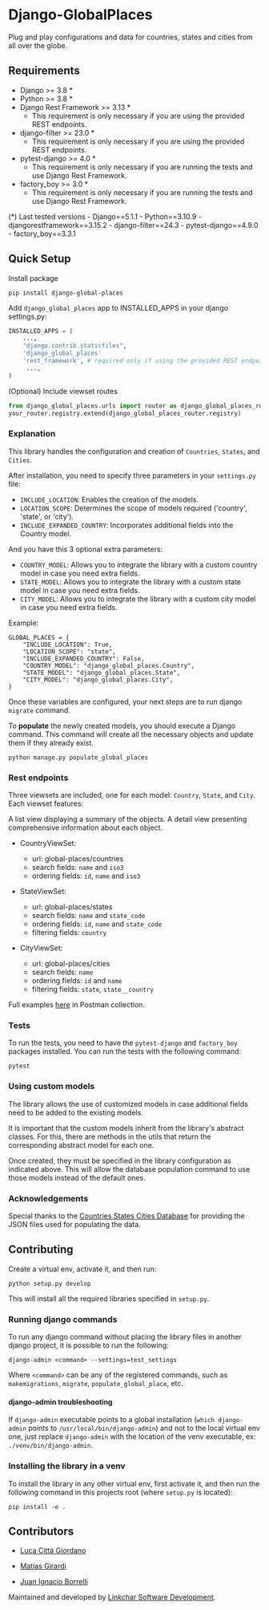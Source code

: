 # Django-GlobalPlaces
Plug and play configurations and data for countries, states and cities from all over the globe.

## Requirements
- Django >= 3.8 *
- Python >= 3.8 *
- Django Rest Framework >= 3.13 *
	- This requirement is only necessary if you are using the provided REST endpoints.
- django-filter >= 23.0 *
	- This requirement is only necessary if you are using the provided REST endpoints.
- pytest-django >= 4.0 *
	- This requirement is only necessary if you are running the tests and use Django Rest Framework.
- factory_boy >= 3.0 *
	- This requirement is only necessary if you are running the tests and use Django Rest Framework.

(*) Last tested versions
	- Django==5.1.1
	- Python==3.10.9
	- djangorestframework==3.15.2
	- django-filter==24.3
	- pytest-django==4.9.0
	- factory_boy==3.3.1


## Quick Setup

Install package

    pip install django-global-places
Add `django_global_places` app to INSTALLED_APPS in your django settings.py:

```python
INSTALLED_APPS = (
    ...,
    "django.contrib.staticfiles",
    'django_global_places'
    'rest_framework', # required only if using the provided REST endpoints
     ...,
)
```

(Optional) Include viewset routes

```python
from django_global_places.urls import router as django_global_places_router
your_router.registry.extend(django_global_places_router.registry)
```


### Explanation

This library handles the configuration and creation of `Countries`, `States`, and `Cities`.

After installation, you need to specify three parameters in your `settings.py` file:

-  `INCLUDE_LOCATION`: Enables the creation of the models.
-  `LOCATION_SCOPE`: Determines the scope of models required ('country', 'state', or 'city').
-  `INCLUDE_EXPANDED_COUNTRY`: Incorporates additional fields into the Country model.

And you have this 3 optional extra parameters:
-  `COUNTRY_MODEL`: Allows you to integrate the library with a custom country model in case you need extra fields.
-  `STATE_MODEL`: Allows you to integrate the library with a custom state model in case you need extra fields.
-  `CITY_MODEL`: Allows you to integrate the library with a custom city model in case you need extra fields.

Example:
```
GLOBAL_PLACES = {
	"INCLUDE_LOCATION": True,
	"LOCATION_SCOPE": "state",
	"INCLUDE_EXPANDED_COUNTRY": False,
	"COUNTRY_MODEL": "django_global_places.Country",
	"STATE_MODEL": "django_global_places.State",
	"CITY_MODEL": "django_global_places.City",
}
```

Once these variables are configured, your next steps are to run django `migrate` command.

To **populate** the newly created models, you should execute a Django command. This command will create all the necessary objects and update them if they already exist.

```
python manage.py populate_global_places
```

### Rest endpoints

Three viewsets are included, one for each model: `Country`, `State`, and `City`. Each viewset features:

A list view displaying a summary of the objects.
A detail view presenting comprehensive information about each object.

- CountryViewSet:
	- url: global-places/countries
	- search fields: `name` and `iso3`
	- ordering fields: `id`, `name` and `iso3`

- StateViewSet:
	- url: global-places/states
	- search fields: `name` and `state_code`
	- ordering fields: `id`, `name` and `state_code`
	- filtering fields: `country`

- CityViewSet:
	- url: global-places/cities
	- search fields: `name`
	- ordering fields: `id` and `name`
	- filtering fields: `state`, `state__country`

Full examples [here](https://www.postman.com/restless-zodiac-765340/workspace/django-globalplaces/collection/18007906-46245b57-0675-4bfb-ae41-c71ee6f6f6f5?action=share&creator=18007906) in Postman collection.

### Tests

To run the tests, you need to have the `pytest-django` and `factory_boy` packages installed. You can run the tests with the following command:

```
pytest
```

### Using custom models

The library allows the use of customized models in case additional fields need to be added to the existing models.

It is important that the custom models inherit from the library's abstract classes. For this, there are methods in the utils that return the corresponding abstract model for each one.

Once created, they must be specified in the library configuration as indicated above. This will allow the database population command to use those models instead of the default ones.

### Acknowledgements

Special thanks to the [Countries States Cities Database](https://github.com/dr5hn/countries-states-cities-database) for providing the JSON files used for populating the data.

## Contributing

Create a virtual env, activate it, and then run:

```
python setup.py develop
```

This will install all the required libraries specified in `setup.py`.


### Running django commands

To run any django command without placing the library files in another django project, it is possible to run the following:

```
django-admin <command> --settings=test_settings
```

Where `<command>` can be any of the registered commands, such as `makemigrations`, `migrate`, `populate_global_place`, etc.

#### django-admin troubleshooting

If `django-admin` executable points to a global installation (`which django-admin` points to `/usr/local/bin/django-admin`) and not to the local virtual env one, just replace `django-admin` with the location of the venv executable, ex: `./venv/bin/django-admin`.

### Installing the library in a venv

To install the library in any other virtual env, first activate it, and then run the following command in this projects root (where `setup.py` is located):

```
pip install -e .
```


## Contributors


- [Luca Cittá Giordano](https://www.linkedin.com/in/lucacittagiordano/)

- [Matias Girardi](https://www.linkedin.com/in/matiasgirardi)

- [Juan Ignacio Borrelli](https://www.linkedin.com/in/juan-ignacio-borrelli/)

Maintained and developed by [Linkchar Software Development](https://linkchar.com/).
